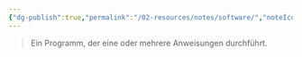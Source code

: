 ```yaml
---
{"dg-publish":true,"permalink":"/02-resources/notes/software/","noteIcon":""}
---
```


> Ein Programm, der eine oder mehrere Anweisungen durchführt.